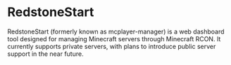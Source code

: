 # RedstoneStart
RedstoneStart (formerly known as mcplayer-manager) is a web dashboard tool designed for managing Minecraft servers through Minecraft RCON. It currently supports private servers, with plans to introduce public server support in the near future.
